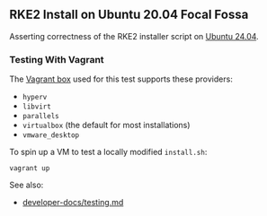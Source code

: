 RKE2 Install on Ubuntu 20.04 Focal Fossa
---

Asserting correctness of the RKE2 installer script on [Ubuntu 24.04](https://releases.ubuntu.com/24.04/).

### Testing With Vagrant

The [Vagrant box](https://app.vagrantup.com/generic/boxes/ubuntu2004) used for this test supports these providers:
- `hyperv`
- `libvirt`
- `parallels`
- `virtualbox` (the default for most installations)
- `vmware_desktop`

To spin up a VM to test a locally modified `install.sh`:
```shell
vagrant up
```

See also:
- [developer-docs/testing.md](../../../developer-docs/testing.md#environment-variables)
